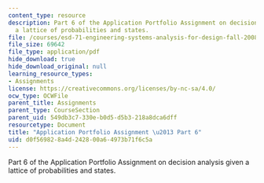 ```yaml
---
content_type: resource
description: Part 6 of the Application Portfolio Assignment on decision analysis given
  a lattice of probabilities and states.
file: /courses/esd-71-engineering-systems-analysis-for-design-fall-2008/d0f569828a4d242800a64973b71f6c5a_ap_assn6.pdf
file_size: 69642
file_type: application/pdf
hide_download: true
hide_download_original: null
learning_resource_types:
- Assignments
license: https://creativecommons.org/licenses/by-nc-sa/4.0/
ocw_type: OCWFile
parent_title: Assignments
parent_type: CourseSection
parent_uid: 549db3c7-330e-b0d5-d5b3-218a8dca6dff
resourcetype: Document
title: "Application Portfolio Assignment \u2013 Part 6"
uid: d0f56982-8a4d-2428-00a6-4973b71f6c5a
---
```

Part 6 of the Application Portfolio Assignment on decision analysis given a lattice of probabilities and states.